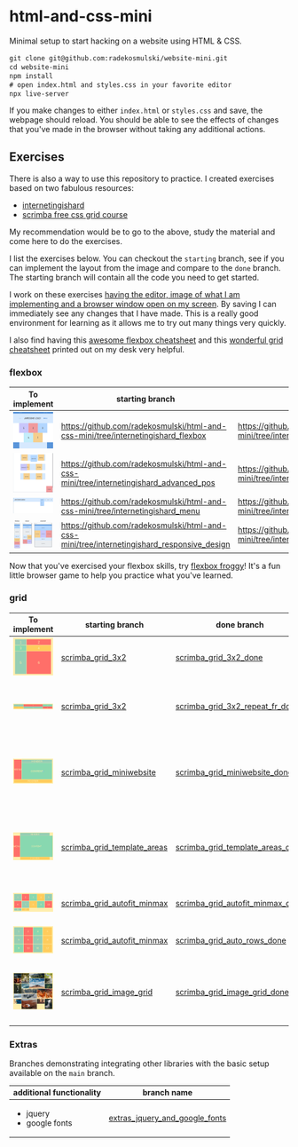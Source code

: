 # html-and-css-mini

Minimal setup to start hacking on a website using HTML & CSS.

```
git clone git@github.com:radekosmulski/website-mini.git
cd website-mini
npm install
# open index.html and styles.css in your favorite editor
npx live-server
```

If you make changes to either `index.html` or `styles.css` and save, the webpage should reload. You should be able to see the effects of changes that you've made in the browser without taking any additional actions.

## Exercises

There is also a way to use this repository to practice. I created exercises based on two fabulous resources: 

* [internetingishard](https://www.internetingishard.com/)
* [scrimba free css grid course](https://scrimba.com/learn/R8PTE)

My recommendation would be to go to the above, study the material and come here to do the exercises.

I list the exercises below. You can checkout the `starting` branch, see if you can implement the layout from the image and compare to the `done` branch. The starting branch will contain all the code you need to get started.

I work on these exercises [having the editor, image of what I am implementing and a browser window open on my screen](https://github.com/radekosmulski/html-and-css-mini/blob/images/images/me_doing_exercises.png?raw=true). By saving I can immediately see any changes that I have made. This is a really good environment for learning as it allows me to try out many things very quickly.

I also find having this [awesome flexbox cheatsheet](https://www.alsacreations.com/xmedia/guidelines/flexbox-cheatsheet.pdf) and this [wonderful grid cheatsheet](https://github.com/alsacreations/guidelines/blob/master/grid-cheatsheet.pdf) printed out on my desk very helpful.

### flexbox

| To implement  | starting branch | done branch | learning objective |
| ------------- | ------------- | ------------- | ------------- |
| <img src="https://github.com/radekosmulski/html-and-css-mini/blob/images/images/internetigishard_flexbox.png?raw=true" width="200" /> | https://github.com/radekosmulski/html-and-css-mini/tree/internetingishard_flexbox  | https://github.com/radekosmulski/html-and-css-mini/tree/internetingishard_flexbox_done | flexbox |
| <img src="https://github.com/radekosmulski/html-and-css-mini/blob/images/images/internetingishard_advanced_pos.png?raw=true" width="200" /> | https://github.com/radekosmulski/html-and-css-mini/tree/internetingishard_advanced_pos | https://github.com/radekosmulski/html-and-css-mini/tree/internetingishard_advanced_pos_done | advanced positioning |
| <img src="https://github.com/radekosmulski/html-and-css-mini/blob/images/images/internetingishard_menu.png?raw=true" width="200" /> | https://github.com/radekosmulski/html-and-css-mini/tree/internetingishard_menu | https://github.com/radekosmulski/html-and-css-mini/tree/internetingishard_menu_done | advanced positioning |
| <img src="https://github.com/radekosmulski/html-and-css-mini/blob/images/images/internetingishard_responsive_design.png?raw=true" width="200" /> | https://github.com/radekosmulski/html-and-css-mini/tree/internetingishard_responsive_design | https://github.com/radekosmulski/html-and-css-mini/tree/internetingishard_responsive_design_done | responsive design |

Now that you've exercised your flexbox skills, try [flexbox froggy](https://flexboxfroggy.com/)! It's a fun little browser game to help you practice what you've learned.

### grid

| To implement  | starting branch | done branch | learning objective |
| ------------- | ------------- | ------------- | ------------- |
| <img src="https://github.com/radekosmulski/html-and-css-mini/blob/images/images/scrimba_grid_3x2.png?raw=true" width="200" /> | [scrimba_grid_3x2](https://github.com/radekosmulski/html-and-css-mini/tree/scrimba_grid_3x2)  | [scrimba_grid_3x2_done](https://github.com/radekosmulski/html-and-css-mini/tree/scrimba_grid_3x2_done) | basic grid |
| <img src="https://github.com/radekosmulski/html-and-css-mini/blob/images/images/scrimba_grid_3x2_repeat_fr.png?raw=true" width="200" /> | [scrimba_grid_3x2](https://github.com/radekosmulski/html-and-css-mini/tree/scrimba_grid_3x2)  | [scrimba_grid_3x2_repeat_fr_done](https://github.com/radekosmulski/html-and-css-mini/tree/scrimba_grid_3x2_repeat_fr_done) | <ul><li>repeat(..., ...)</li><li>grid-template</li><li>fr /auto</li><ul> |
| <img src="https://github.com/radekosmulski/html-and-css-mini/blob/images/images/scrimba_grid_miniwebsite.png?raw=true" width="200" /> | [scrimba_grid_miniwebsite](https://github.com/radekosmulski/html-and-css-mini/tree/scrimba_grid_miniwebsite)  | [scrimba_grid_miniwebsite_done](https://github.com/radekosmulski/html-and-css-mini/tree/scrimba_grid_miniwebsite_done) | <ul><li>grid-column/row-start/end</li><li>gird-row/column</li><li>span, -1</li><ul> |
| <img src="https://github.com/radekosmulski/html-and-css-mini/blob/images/images/scrimba_grid_template_areas.png?raw=true" width="200" /> | [scrimba_grid_template_areas](https://github.com/radekosmulski/html-and-css-mini/tree/scrimba_grid_template_areas)  | [scrimba_grid_template_areas_done](https://github.com/radekosmulski/html-and-css-mini/tree/scrimba_grid_template_areas_done) | <ul><li>height: 100%</li><li>grid-template-areas</li><li>grid-area</li><ul> |
| <img src="https://github.com/radekosmulski/html-and-css-mini/blob/images/images/scrimba_grid_autofit_minmax.png?raw=true" width="200" /> | [scrimba_grid_autofit_minmax](https://github.com/radekosmulski/html-and-css-mini/tree/scrimba_grid_autofit_minmax)  | [scrimba_grid_autofit_minmax_done](https://github.com/radekosmulski/html-and-css-mini/tree/scrimba_grid_autofit_minmax_done) | <ul><li>auto-fit</li><li>minmax</li><ul> |
| <img src="https://github.com/radekosmulski/html-and-css-mini/blob/images/images/scrimba_grid_auto_rows.png?raw=true" width="200" /> | [scrimba_grid_autofit_minmax](https://github.com/radekosmulski/html-and-css-mini/tree/scrimba_grid_autofit_minmax)  | [scrimba_grid_auto_rows_done](https://github.com/radekosmulski/html-and-css-mini/tree/scrimba_grid_auto_rows_done) | <ul><li>grid-auto-rows</li><ul> |
  | <img src="https://github.com/radekosmulski/html-and-css-mini/blob/images/images/scrimba_grid_image_grid.png?raw=true" width="200" /> | [scrimba_grid_image_grid](https://github.com/radekosmulski/html-and-css-mini/tree/scrimba_grid_image_grid)  | [scrimba_grid_image_grid_done](https://github.com/radekosmulski/html-and-css-mini/tree/scrimba_grid_image_grid_done) | <ul><li>grid-column</li><li>grid-row</li><li>grid-column</li>grid-auto-flow<ul> |
  
  ### Extras
  
  Branches demonstrating integrating other libraries with the basic setup available on the `main` branch.
  
| additional functionality  | branch name |
| ------------- | ------------- |
| <ul><li>jquery</li><li>google fonts</li></ul> | [extras_jquery_and_google_fonts](https://github.com/radekosmulski/html-and-css-mini/tree/extras_jquery_and_google_fonts) |
